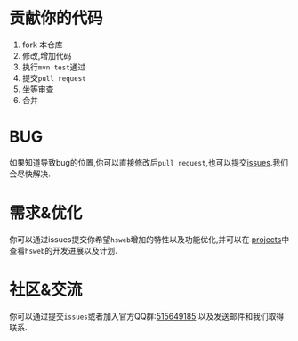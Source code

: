 # 贡献你的代码
1. fork 本仓库
2. 修改,增加代码
3. 执行`mvn test`通过
4. 提交`pull request`
5. 坐等审查
6. 合并

# BUG
如果知道导致bug的位置,你可以直接修改后`pull request`,也可以提交[issues](https://github.com/hs-web/hsweb-framework/issues/new).我们会尽快解决.

# 需求&优化
你可以通过issues提交你希望`hsweb`增加的特性以及功能优化,并可以在 [projects](https://github.com/hs-web/hsweb-framework/projects)中查看`hsweb`的开发进展以及计划.

# 社区&交流
你可以通过提交`issues`或者加入官方QQ群:[515649185](http://shang.qq.com/wpa/qunwpa?idkey=3d66b5dd14991d7645af694e7649b373f3a9ce1216131094c78cb2348d542c41)
以及发送邮件和我们取得联系.
